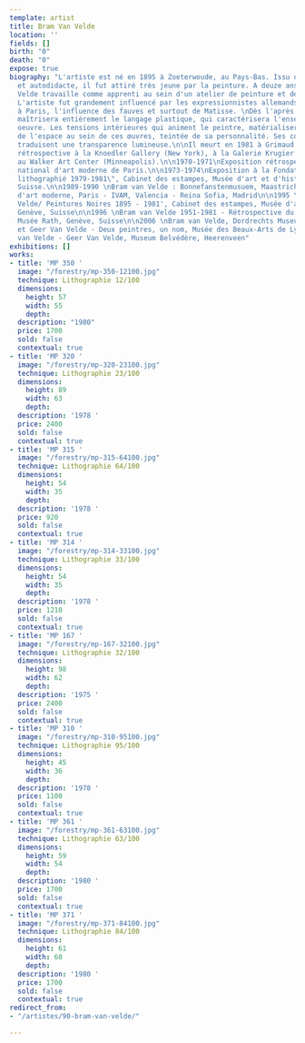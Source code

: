 ```yaml
---
template: artist
title: Bram Van Velde
location: ''
fields: []
birth: "0"
death: "0"
expose: true
biography: "L'artiste est né en 1895 à Zoeterwoude, au Pays-Bas. Issu de famille pauvre
  et autodidacte, il fut attiré très jeune par la peinture. A douze ans, Bram Van
  Velde travaille comme apprenti au sein d'un atelier de peinture et de décoration.
  L'artiste fut grandement influencé par les expressionnistes allemands, et recevra,
  à Paris, l'influence des fauves et surtout de Matisse. \nDès l'après guerre, l'artiste
  maîtrisera entièrement le langage plastique, qui caractérisera l'ensemble de son
  oeuvre. Les tensions intérieures qui animent le peintre, matérialiseront sa conception
  de l'espace au sein de ces œuvres, teintée de sa personnalité. Ses compositions
  traduisent une transparence lumineuse.\n\nIl meurt en 1981 à Grimaud.\n\n962-1964\nExposition
  rétrospective à la Knoedler Gallery (New York), à la Galerie Krugier (Genève) et
  au Walker Art Center (Minneapolis).\n\n1970-1971\nExposition rétrospective au Musée
  national d'art moderne de Paris.\n\n1973-1974\nExposition à la Fondation Maeght.\n\n1984\n\"Oeuvre
  lithographié 1979-1981\", Cabinet des estampes, Musée d'art et d'histoire, Genève,
  Suisse.\n\n1989-1990 \nBram van Velde : Bonnefanstenmusuem, Maastricht - Musée national
  d'art moderne, Paris - IVAM, Valencia - Reina Sofia, Madrid\n\n1995 \n'Bram van
  Velde/ Peintures Noires 1895 - 1981', Cabinet des estampes, Musée d'art et d'histoire,
  Genève, Suisse\n\n1996 \nBram van Velde 1951-1981 - Rétrospective du centenaire,
  Musée Rath, Genève, Suisse\n\n2006 \nBram van Velde, Dordrechts Museum, Dordrecht\n\n2010\nBram
  et Geer Van Velde - Deux peintres, un nom, Musée des Beaux-Arts de Lyon, Lyon\n\n2011\nBram
  van Velde - Geer Van Velde, Museum Belvédère, Heerenveen"
exhibitions: []
works:
- title: 'MP 350 '
  image: "/forestry/mp-350-12100.jpg"
  technique: Lithographie 12/100
  dimensions:
    height: 57
    width: 55
    depth: 
  description: "1980"
  price: 1700
  sold: false
  contextual: true
- title: 'MP 320 '
  image: "/forestry/mp-320-23100.jpg"
  technique: Lithographie 23/100
  dimensions:
    height: 89
    width: 63
    depth: 
  description: '1978 '
  price: 2400
  sold: false
  contextual: true
- title: 'MP 315 '
  image: "/forestry/mp-315-64100.jpg"
  technique: Lithographie 64/100
  dimensions:
    height: 54
    width: 35
    depth: 
  description: '1978 '
  price: 920
  sold: false
  contextual: true
- title: 'MP 314 '
  image: "/forestry/mp-314-33100.jpg"
  technique: Lithographie 33/100
  dimensions:
    height: 54
    width: 35
    depth: 
  description: '1978 '
  price: 1210
  sold: false
  contextual: true
- title: 'MP 167 '
  image: "/forestry/mp-167-32100.jpg"
  technique: Lithographie 32/100
  dimensions:
    height: 98
    width: 62
    depth: 
  description: '1975 '
  price: 2400
  sold: false
  contextual: true
- title: 'MP 310 '
  image: "/forestry/mp-310-95100.jpg"
  technique: Lithographie 95/100
  dimensions:
    height: 45
    width: 36
    depth: 
  description: '1978 '
  price: 1100
  sold: false
  contextual: true
- title: 'MP 361 '
  image: "/forestry/mp-361-63100.jpg"
  technique: Lithographie 63/100
  dimensions:
    height: 59
    width: 54
    depth: 
  description: '1980 '
  price: 1700
  sold: false
  contextual: true
- title: 'MP 371 '
  image: "/forestry/mp-371-84100.jpg"
  technique: Lithographie 84/100
  dimensions:
    height: 61
    width: 60
    depth: 
  description: '1980 '
  price: 1700
  sold: false
  contextual: true
redirect_from:
- "/artistes/90-bram-van-velde/"

---
```


